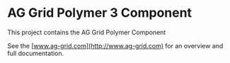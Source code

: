 # AG Grid Polymer 3 Component

This project contains the AG Grid Polymer Component 

See the [www.ag-grid.com](http://www.ag-grid.com) for an overview and full documentation.

